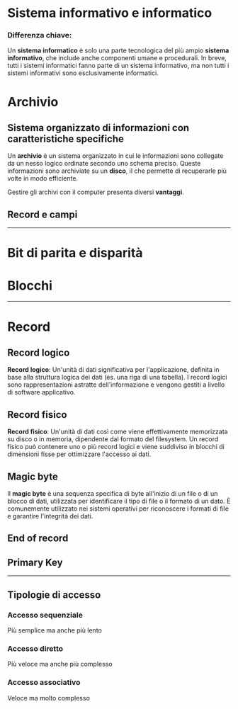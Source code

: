 <link rel="stylesheet" href="../style.css">

# Sistema informativo e informatico
### Differenza chiave:
Un **sistema informatico** è solo una parte tecnologica del più ampio **sistema informativo**, che include anche componenti umane e procedurali. In breve, tutti i sistemi informatici fanno parte di un sistema informativo, ma non tutti i sistemi informativi sono esclusivamente informatici.


# Archivio
## Sistema organizzato di informazioni con caratteristiche specifiche

Un **archivio** è un sistema organizzato in cui le informazioni sono collegate da un nesso logico ordinate secondo uno schema preciso. Queste informazioni sono archiviate su un **disco**, il che permette di recuperarle più volte in modo efficiente.

Gestire gli archivi con il computer presenta diversi **vantaggi**.
## Record e campi

---

# Bit di parita e disparità
# Blocchi

---
# Record
## Record logico
**Record logico**: Un'unità di dati significativa per l'applicazione, definita in base alla struttura logica dei dati (es. una riga di una tabella). I record logici sono rappresentazioni astratte dell'informazione e vengono gestiti a livello di software applicativo.

## Record fisico
**Record fisico**: Un'unità di dati così come viene effettivamente memorizzata su disco o in memoria, dipendente dal formato del filesystem. Un record fisico può contenere uno o più record logici e viene suddiviso in blocchi di dimensioni fisse per ottimizzare l'accesso ai dati.

## Magic byte
Il **magic byte** è una sequenza specifica di byte all'inizio di un file o di un blocco di dati, utilizzata per identificare il tipo di file o il formato di un dato. È comunemente utilizzato nei sistemi operativi per riconoscere i formati di file e garantire l'integrità dei dati.

## End of record

## Primary Key

---
## Tipologie di accesso
### Accesso sequenziale
Più semplice ma anche più lento
### Accesso diretto
Più veloce ma anche più complesso
### Accesso associativo
Veloce ma molto complesso

